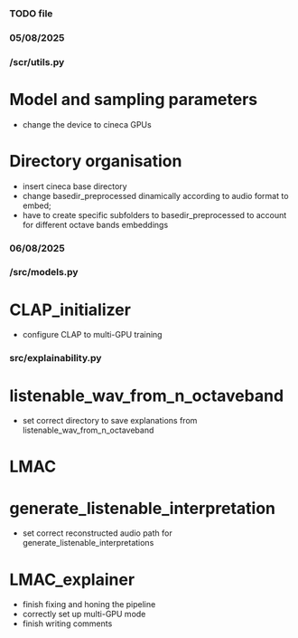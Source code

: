 ### TODO file

### 05/08/2025

### /scr/utils.py

# Model and sampling parameters
- change the device to cineca GPUs

# Directory organisation
- insert cineca base directory
- change basedir_preprocessed dinamically according to audio format to embed;
- have to create specific subfolders to basedir_preprocessed
      to account for different octave bands embeddings

### 06/08/2025

### /src/models.py

# CLAP_initializer
- configure CLAP to multi-GPU training

### src/explainability.py

# listenable_wav_from_n_octaveband
- set correct directory to save explanations from listenable_wav_from_n_octaveband

# LMAC
# generate_listenable_interpretation
- set correct reconstructed audio path for generate_listenable_interpretations

# LMAC_explainer
- finish fixing and honing the pipeline
- correctly set up multi-GPU mode
- finish writing comments
